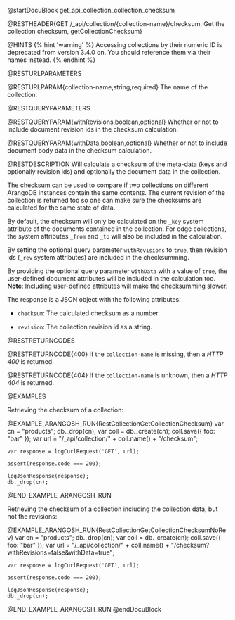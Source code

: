 
@startDocuBlock get_api_collection_collection_checksum

@RESTHEADER{GET /_api/collection/{collection-name}/checksum, Get the collection checksum, getCollectionChecksum}

@HINTS
{% hint 'warning' %}
Accessing collections by their numeric ID is deprecated from version 3.4.0 on.
You should reference them via their names instead.
{% endhint %}

@RESTURLPARAMETERS

@RESTURLPARAM{collection-name,string,required}
The name of the collection.

@RESTQUERYPARAMETERS

@RESTQUERYPARAM{withRevisions,boolean,optional}
Whether or not to include document revision ids in the checksum calculation.

@RESTQUERYPARAM{withData,boolean,optional}
Whether or not to include document body data in the checksum calculation.

@RESTDESCRIPTION
Will calculate a checksum of the meta-data (keys and optionally revision ids) and
optionally the document data in the collection.

The checksum can be used to compare if two collections on different ArangoDB
instances contain the same contents. The current revision of the collection is
returned too so one can make sure the checksums are calculated for the same
state of data.

By default, the checksum will only be calculated on the `_key` system attribute
of the documents contained in the collection. For edge collections, the system
attributes `_from` and `_to` will also be included in the calculation.

By setting the optional query parameter `withRevisions` to `true`, then revision
ids (`_rev` system attributes) are included in the checksumming.

By providing the optional query parameter `withData` with a value of `true`,
the user-defined document attributes will be included in the calculation too.
**Note**: Including user-defined attributes will make the checksumming slower.

The response is a JSON object with the following attributes:

- `checksum`: The calculated checksum as a number.

- `revision`: The collection revision id as a string.

@RESTRETURNCODES

@RESTRETURNCODE{400}
If the `collection-name` is missing, then a *HTTP 400* is
returned.

@RESTRETURNCODE{404}
If the `collection-name` is unknown, then a *HTTP 404*
is returned.

@EXAMPLES

Retrieving the checksum of a collection:

@EXAMPLE_ARANGOSH_RUN{RestCollectionGetCollectionChecksum}
    var cn = "products";
    db._drop(cn);
    var coll = db._create(cn);
    coll.save({ foo: "bar" });
    var url = "/_api/collection/" + coll.name() + "/checksum";

    var response = logCurlRequest('GET', url);

    assert(response.code === 200);

    logJsonResponse(response);
    db._drop(cn);
@END_EXAMPLE_ARANGOSH_RUN

Retrieving the checksum of a collection including the collection data,
but not the revisions:

@EXAMPLE_ARANGOSH_RUN{RestCollectionGetCollectionChecksumNoRev}
    var cn = "products";
    db._drop(cn);
    var coll = db._create(cn);
    coll.save({ foo: "bar" });
    var url = "/_api/collection/" + coll.name() + "/checksum?withRevisions=false&withData=true";

    var response = logCurlRequest('GET', url);

    assert(response.code === 200);

    logJsonResponse(response);
    db._drop(cn);
@END_EXAMPLE_ARANGOSH_RUN
@endDocuBlock
